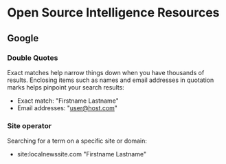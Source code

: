 # Open Source Intelligence Resources

## Google

### Double Quotes

Exact matches help narrow things down when you have thousands of
results. Enclosing items such as names and email addresses in
quotation marks helps pinpoint your search results:

- Exact match: "Firstname Lastname"
- Email addresses: "user@host.com"

### Site operator

Searching for a term on a specific site or domain:

- site:localnewssite.com "Firstname Lastname"
